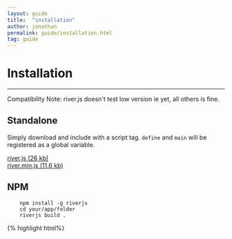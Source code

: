```yaml
---
layout: guide
title:  "installation"
author: jonathan
permalink: guide/installation.html
tag: guide
---
```


# Installation

-----------

Compatibility Note: river.js doesn't test low version ie yet,
all others is fine.


## Standalone



Simply download and include with a script tag. `define` and `main` will be registered as a global variable.  

[river.js (26 kb)](http://besideriver.com/RiverJS/1.0.8/river.js)  
[river.min.js (11.6 kb)](http://besideriver.com/RiverJS/1.0.8/river.min.js)


## NPM



```
    npm install -g riverjs
    cd your/app/folder
    riverjs build .
```

{% highlight html%}
<script src="your/app/folder/build/river.js">
{% endhighlight %}


## Bower



{% highlight html html%}
bower install riverjs
{% endhighlight %}

{% highlight html html%}
<script src="bower_components/riverjs/dist/river.js">
{% endhighlight %}
